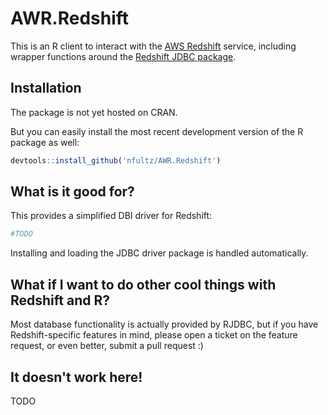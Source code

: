 # AWR.Redshift

This is an R client to interact with the [AWS Redshift](https://aws.amazon.com/athena) service, including wrapper functions 
around the [Redshift JDBC package](http://docs.aws.amazon.com/redshift/latest/gsg/getting-started.html).

## Installation

The package is not yet hosted on CRAN. 

But you can easily install the most recent development version of the R package as well:

```r
devtools::install_github('nfultz/AWR.Redshift')
```

## What is it good for?

This provides a simplified DBI driver for Redshift:

```r
#TODO
```

Installing and loading the JDBC driver package is handled automatically. 

## What if I want to do other cool things with Redshift and R?

Most database functionality is actually provided by RJDBC, but if you have Redshift-specific
features in mind, please open a ticket on the feature request, or even better, submit a pull request :)

## It doesn't work here!
TODO
